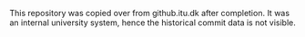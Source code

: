 This repository was copied over from github.itu.dk after completion. It was an internal university system, hence the historical commit data is not visible.
